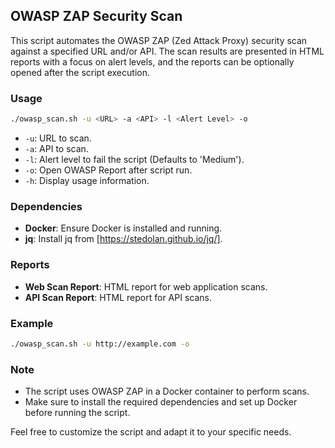 ## OWASP ZAP Security Scan

This script automates the OWASP ZAP (Zed Attack Proxy) security scan against a specified URL and/or API. The scan results are presented in HTML reports with a focus on alert levels, and the reports can be optionally opened after the script execution.

### Usage

```bash
./owasp_scan.sh -u <URL> -a <API> -l <Alert Level> -o
```

- `-u`: URL to scan.
- `-a`: API to scan.
- `-l`: Alert level to fail the script (Defaults to 'Medium').
- `-o`: Open OWASP Report after script run.
- `-h`: Display usage information.

### Dependencies

- **Docker**: Ensure Docker is installed and running.
- **jq**: Install jq from [https://stedolan.github.io/jq/].

### Reports

- **Web Scan Report**: HTML report for web application scans.
- **API Scan Report**: HTML report for API scans.

### Example

```bash
./owasp_scan.sh -u http://example.com -o
```

### Note

- The script uses OWASP ZAP in a Docker container to perform scans.
- Make sure to install the required dependencies and set up Docker before running the script.

Feel free to customize the script and adapt it to your specific needs.